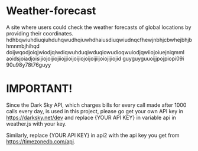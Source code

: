 # Weather-forecast
A site where users could check the weather forecasts of global locations by providing their coordinates.
hdhbqwiuhdiuqiuhduhqwudhqiuwhdhaiusdiuqwiudnqcfhewjnbhjcbwhejbhjbhmnmbjhihqd
doijwqodjoiqjwiodjqiwdiqwuhduqiwduqiowudioqwuiodjqwiiojoiuejniqmml
aoidsjoiadjoisijiojoijiojiiojjioijoijiojoijoijiijoiojijiojid
guyguyguuoijjpojpiopi09i<br>90u98y78t76guyy

# IMPORTANT!
Since the Dark Sky API, which charges bills for every call made after 1000 calls every day, is used in this project, please go get your own API key in https://darksky.net/dev and replace {YOUR API KEY} in variable api in weather.js with your key. 

Similarly, replace {YOUR API KEY} in api2 with the api key you get from https://timezonedb.com/api.
